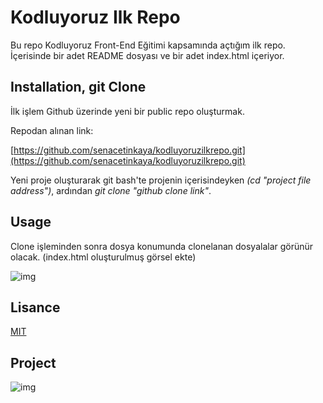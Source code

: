 # Kodluyoruz Ilk Repo
Bu repo Kodluyoruz Front-End Eğitimi kapsamında açtığım ilk repo. İçerisinde bir adet README dosyası ve bir adet index.html içeriyor.

## Installation, git Clone
İlk işlem Github üzerinde yeni bir public repo oluşturmak.

Repodan alınan link:

[https://github.com/senacetinkaya/kodluyoruzilkrepo.git](https://github.com/senacetinkaya/kodluyoruzilkrepo.git)

Yeni proje oluşturarak git bash'te projenin içerisindeyken *(cd "project file address")*, ardından *git clone "github clone link"*.

## Usage
Clone işleminden sonra dosya konumunda clonelanan dosyalalar görünür olacak. (index.html oluşturulmuş görsel ekte)

![img](../kodluyoruzilkrepo/repo_file_view.jpg)

## Lisance
[MIT](https://github.com/git/git-scm.com/blob/main/MIT-LICENSE.txt)

## Project
![img](../kodluyoruzilkrepo/project.jpg)

